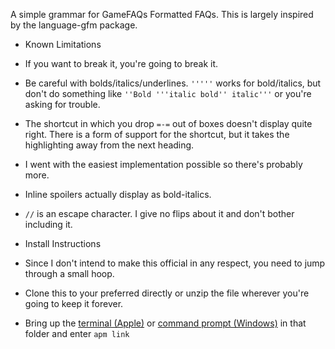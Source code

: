 A simple grammar for GameFAQs Formatted FAQs. This is largely inspired by the language-gfm package.

* Known Limitations
 * If you want to break it, you're going to break it.
 * Be careful with bolds/italics/underlines. ```'''''``` works for bold/italics, but don't do something like ```''Bold '''italic bold'' italic'''``` or you're asking for trouble.
 * The shortcut in which you drop ```=-=``` out of boxes doesn't display quite right. There is a form of support for the shortcut, but it takes the highlighting away from the next heading.
 * I went with the easiest implementation possible so there's probably more.
 * Inline spoilers actually display as bold-italics.
 * ```//``` is an escape character. I give no flips about it and don't bother including it.

* Install Instructions
 * Since I don't intend to make this official in any respect, you need to jump through a small hoop.
 * Clone this to your preferred directly or unzip the file wherever you're going to keep it forever.
 * Bring up the [terminal (Apple)](http://lifehacker.com/launch-an-os-x-terminal-window-from-a-specific-folder-1466745514) or [command prompt (Windows)](http://www.techsupportalert.com/content/how-open-windows-command-prompt-any-folder.htm) in that folder and enter ```apm link```
